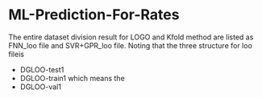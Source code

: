 # ML-Prediction-For-Rates
The entire dataset division result for LOGO and Kfold method are listed as FNN_loo file and SVR+GPR_loo file.
Noting that the three structure for loo fileis
 - DGLOO-test1
 - DGLOO-train1 which means the
 - DGLOO-val1
